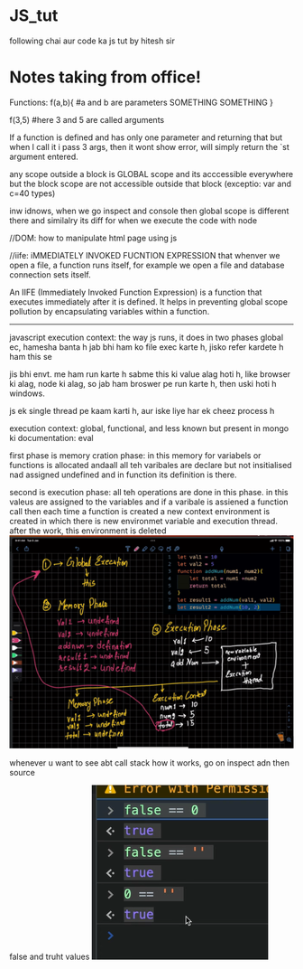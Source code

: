 # JS_tut
following chai aur code ka js tut by hitesh sir

# Notes taking from office!
Functions:
 f(a,b){ #a and b are parameters
    SOMETHING SOMETHING
 }

 f(3,5) #here 3 and 5 are called arguments

 If a function is defined and has only one parameter and returning that but when I call it i pass 3 args, then it wont show error, will simply return the `st argument entered.

 any scope outside a block is GLOBAL scope and its acccessible everywhere but the block scope are not accessible outside that block (exceptio: var and c=40 types)

inw idnows, when we go inspect and console then global scope is different there and similalry its diff for when we execute the code with node 

//DOM: how to manipulate html page using js  

//iife: iMMEDIATELY INVOKED FUCNTION EXPRESSION
that whenver we open a file, a function runs itself, for example we open a file and database connection sets itself. 

An IIFE (Immediately Invoked Function Expression) is a function that executes immediately after it is defined. It helps in preventing global scope pollution by encapsulating variables within a function.

***************************************
javascript execution context:
   the way js runs, it does in two phases
   global ec, hamesha banta h jab bhi ham ko file exec karte h, jisko refer kardete h ham this se

jis bhi envt. me ham run karte h sabme this ki value alag hoti h, like browser ki alag, node ki alag, so jab ham broswer pe run karte h, then uski hoti h windows.

js ek single thread pe kaam karti h, aur iske liye har ek cheez process h

execution context:
   global, functional, and less known but present in mongo ki documentation: eval

first phase is memory cration phase:
   in this memory for variabels or functions is allocated andaall
   all teh varibales are declare but not insitialised nad assigned undefined
   and in function its definition is there.   

second is execution phase: all teh operations are done in this phase.
   in this valeus are assigned to the variables
   and if a varibale is assiened a function call then each time a function is created a new context environment is created in which there is new environmet variable and execution thread.
   after the work, this environment is deleted
![ vid 25, 12:54](image-1.png)

whenever u want to see abt call stack how it works, go on inspect adn then source

false and truht values
![coparisng falsey values ](image-2.png)




